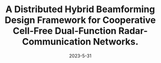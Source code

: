 ---
title: "A Distributed Hybrid Beamforming Design Framework for Cooperative Cell-Free Dual-Function Radar-Communication Networks."
collection: arVix
permalink: publications/2023-arVix-tsp
date: 2023-5-31
level: arVix
citation: '<b>B. Wang</b> and <i>et al</i>, "A Distributed Hybrid Beamforming Design Framework for Cooperative Cell-Free Dual-Function Radar-Communication Networks," submitted to <i>IEEE Transactions on Signal Processing</i>.'
---